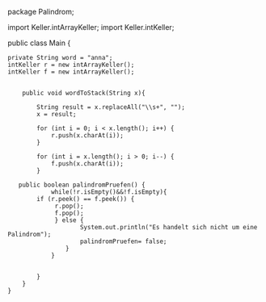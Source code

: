 package Palindrom;

import Keller.intArrayKeller;
import Keller.intKeller;

public class Main {

    private String word = "anna";
    intKeller r = new intArrayKeller();
    intKeller f = new intArrayKeller();


        public void wordToStack(String x){

            String result = x.replaceAll("\\s+", "");
            x = result;

            for (int i = 0; i < x.length(); i++) {
                r.push(x.charAt(i));
            }

            for (int i = x.length(); i > 0; i--) {
                f.push(x.charAt(i));
            }

       public boolean palindromPruefen() {
                while(!r.isEmpty()&&!f.isEmpty){
            if (r.peek() == f.peek()) {
                 r.pop();
                 f.pop();
                 } else {
                        System.out.println("Es handelt sich nicht um eine Palindrom");
                        palindromPruefen= false;
                    }
                }


            }
        }
    }

